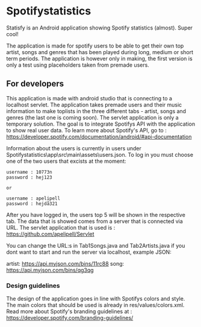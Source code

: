 # Spotifystatistics

Statisfy is an Android application showing Spotify statistics (almost). Super cool!

The application is made for spotify users to be able to get their own top artist, songs and genres that has been played during long, medium or short term periods. The application is however only in making, the first version is only a test using placeholders taken from premade users.


## For developers


This application is made with android studio that is connecting to a localhost servlet. The application takes premade users and their music information to make toplists in the three different tabs - artist, songs and genres (the last one is coming soon). The servlet application is only a temporary solution. The goal is to integrate Spotifys API with the application to show real user data. To learn more about Spotify's API, go to : https://developer.spotify.com/documentation/android/#api-documentation

Information about the users is currently in users under Spotifystatistics\app\src\main\assets\users.json. To log in you must choose one of the two users that excists at the moment: 

    username : 10773n
    password : hej123 
    
    or
    
    username : apelipell
    password : hejdå321

After you have logged in, the users top 5 will be shown in the respective tab. The data that is showed comes from a server that is connected via URL. The servlet application that is used is : https://github.com/apelipell/Servlet 

You can change the URL:s in Tab1Songs.java and Tab2Artists.java if you dont want to start and run the server via localhost, example JSON:

artist:   https://api.myjson.com/bins/11rc88 
song:     https://api.myjson.com/bins/qg3qg 

### Design guidelines

The design of the application goes in line with Spotifys colors and style. The main colors that should be used is already in res/values/colors.xml. Read more about Spotify's branding guidelines at : https://developer.spotify.com/branding-guidelines/ 
